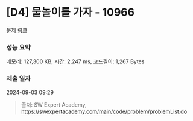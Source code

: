 # [D4] 물놀이를 가자 - 10966 

[문제 링크](https://swexpertacademy.com/main/code/problem/problemDetail.do?contestProbId=AXWXMZta-PsDFAST) 

### 성능 요약

메모리: 127,300 KB, 시간: 2,247 ms, 코드길이: 1,267 Bytes

### 제출 일자

2024-09-03 09:29



> 출처: SW Expert Academy, https://swexpertacademy.com/main/code/problem/problemList.do